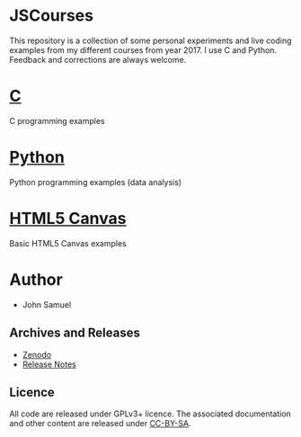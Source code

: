 # JSCourses

This repository is a collection of some personal experiments and live coding examples from my different courses from year 2017. I use C and Python. Feedback and corrections are always welcome.

# [C](c/README.md)

C programming examples

# [Python](python/README.md)

Python programming examples (data analysis)

# [HTML5 Canvas](html/README.md)

Basic HTML5 Canvas examples

# Author
* John Samuel

## Archives and Releases
* [Zenodo](https://doi.org/10.5281/zenodo.1291334)
* [Release Notes](RELEASE.md)

## Licence
All code are released under GPLv3+ licence. The associated documentation and other content are released under [CC-BY-SA](http://creativecommons.org/licenses/by-sa/4.0/).
